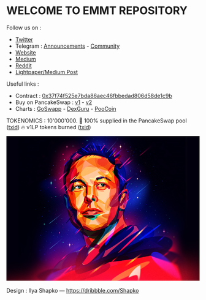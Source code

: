 # WELCOME TO EMMT REPOSITORY


Follow us on :
- [Twitter](https://twitter.com/elonmmt)
- Telegram : [Announcements](http://t.me/elonmmt) - [Community](http://t.me/emmtcommunity)
- [Website](https://emmtoken.com)
- [Medium](https://emmtoken.medium.com)
- [Reddit](https://www.reddit.com/user/EMMToken)
- [Lightpaper/Medium Post](https://emmtoken.medium.com/welcome-to-elon-musk-meme-token-community-a3301de5cc0a)

Useful links :
- Contract : [0x37f74f525e7bda86aec46fbbedad806d58de1c9b](https://bscscan.com/address/0x37f74f525e7bda86aec46fbbedad806d58de1c9b)
- Buy on PancakeSwap : [v1](https://v1exchange.pancakeswap.finance/#/swap?outputCurrency=0x37f74f525e7bda86aec46fbbedad806d58de1c9b) - [v2](https://exchange.pancakeswap.finance/#/swap?outputCurrency=0x37f74f525e7bda86aec46fbbedad806d58de1c9b)
- Charts : [GoSwapp](https://goswappcharts.web.app/?isbsc=true&tokenId=0x37f74f525e7bda86aec46fbbedad806d58de1c9b) - [DexGuru](https://dex.guru/token/0x37f74f525e7bda86aec46fbbedad806d58de1c9b-bsc) - [PooCoin](https://poocoin.app/tokens/0x37f74f525e7bda86aec46fbbedad806d58de1c9b)


TOKENOMICS : 10'000'000.
🐳 100% supplied in the PancakeSwap pool ([txid](https://bscscan.com/tx/0xd088f42b617f6f9537738e67931d20f9f4c2dcd134b552ded77aec2709706785))
🔥 v1LP tokens burned ([txid](https://bscscan.com/tx/0x05f7ed6a4e1529082aec0b5b0a20fa229730306ac61d1174a4bffc24014991ef))



![alt text](https://github.com/TheCryptoGambit/EM_Meme_Token/blob/main/captain_musk1.webp?raw=true)

Design : Ilya Shapko — https://dribbble.com/Shapko

